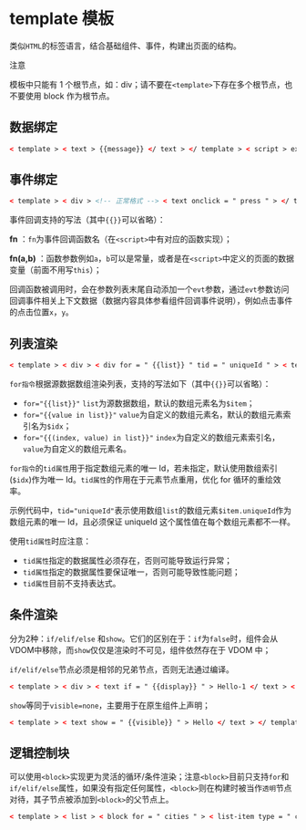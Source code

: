 <!-- 源地址: https://iot.mi.com/vela/quickapp/zh/guide/framework/template/ -->

# template 模板

类似`HTML`的标签语言，结合基础组件、事件，构建出页面的结构。

注意

模板中只能有 1 个根节点，如：div；请不要在`<template>`下存在多个根节点，也不要使用 block 作为根节点。

## 数据绑定
```html
< template > < text > {{message}} </ text > </ template > < script > export default { // 页面级组件的数据模型，影响传入数据的覆盖机制：private内定义的属性不允许被覆盖 private : { message : 'Hello' } } </ script >
```

## 事件绑定
```html
< template > < div > <!-- 正常格式 --> < text onclick = " press " > </ text > <!-- 缩写 --> < text @click = " press " > </ text > </ div > </ template > < script > export default { press (e) { this.title = 'Hello' } } </ script >
```

事件回调支持的写法（其中`{{}}`可以省略）：

**fn** ：`fn`为事件回调函数名（在`<script>`中有对应的函数实现）；

**fn(a,b)** ：函数参数例如`a`，`b`可以是常量，或者是在`<script>`中定义的页面的数据变量（前面不用写`this`）；

回调函数被调用时，会在参数列表末尾自动添加一个`evt`参数，通过`evt`参数访问回调事件相关上下文数据（数据内容具体参看组件回调事件说明），例如点击事件的点击位置`x`，`y`。

## 列表渲染
```html
< template > < div > < div for = " {{list}} " tid = " uniqueId " > < text > {{$idx}} </ text > < text > {{$item.uniqueId}} </ text > </ div > </ div > </ template > < script > export default { // 页面级组件的数据模型，影响传入数据的覆盖机制：private内定义的属性不允许被覆盖 private : { list : [ { uniqueId : 1 } , { uniqueId : 2 } ] } } </ script >
```

`for指令`根据源数据数组渲染列表，支持的写法如下（其中`{{}}`可以省略）：

  * `for="{{list}}"` `list`为源数据数组，默认的数组元素名为`$item`；
  * `for="{{value in list}}"` `value`为自定义的数组元素名，默认的数组元素索引名为`$idx`；
  * `for="{{(index, value) in list}}"` `index`为自定义的数组元素索引名，`value`为自定义的数组元素名。

`for指令`的`tid属性`用于指定数组元素的唯一 Id，若未指定，默认使用数组索引(`$idx`)作为唯一 Id。`tid属性`的作用在于元素节点重用，优化 for 循环的重绘效率。

示例代码中，`tid="uniqueId"`表示使用数组`list`的数组元素`$item.uniqueId`作为数组元素的唯一 Id，且必须保证 uniqueId 这个属性值在每个数组元素都不一样。

使用`tid属性`时应注意：

  * `tid属性`指定的数据属性必须存在，否则可能导致运行异常；
  * `tid属性`指定的数据属性要保证唯一，否则可能导致性能问题；
  * `tid属性`目前不支持表达式。

## 条件渲染

分为2种：`if/elif/else` 和`show`。它们的区别在于：`if`为`false`时，组件会从VDOM中移除，而`show`仅仅是渲染时不可见，组件依然存在于 VDOM 中；

`if/elif/else`节点必须是相邻的兄弟节点，否则无法通过编译。
```html
< template > < div > < text if = " {{display}} " > Hello-1 </ text > < text elif = " {{display}} " > Hello-2 </ text > < text else > Hello-3 </ text > </ div > </ template > < script > export default { // 页面级组件的数据模型，影响传入数据的覆盖机制：private内定义的属性不允许被覆盖 private : { display : false } } </ script >
```

`show`等同于`visible=none`，主要用于在原生组件上声明；
```html
< template > < text show = " {{visible}} " > Hello </ text > </ template > < script > export default { // 页面级组件的数据模型，影响传入数据的覆盖机制：private内定义的属性不允许被覆盖 private : { visible : false } } </ script >
```

## 逻辑控制块

可以使用`<block>`实现更为灵活的循环/条件渲染；注意`<block>`目前只支持`for`和`if/elif/else`属性，如果没有指定任何属性，`<block>`则在构建时被当作`透明`节点对待，其子节点被添加到`<block>`的父节点上。
```html
< template > < list > < block for = " cities " > < list-item type = " city " > < text > {{$item.name}} </ text > </ list-item > < list-item type = " spot " for = " $item.spots " > < text > {{$item.address}} </ text > </ list-item > </ block > </ list > </ template > < script > export default { // 页面级组件的数据模型，影响传入数据的覆盖机制：private内定义的属性不允许被覆盖 private : { cities : [ { name : 'beijing' , spots : [ { address : 'XXX' } ] } , { name : 'shanghai' , spots : [ { address : 'XXX' } , { address : 'XXX' } ] } ] } } </ script >
```
